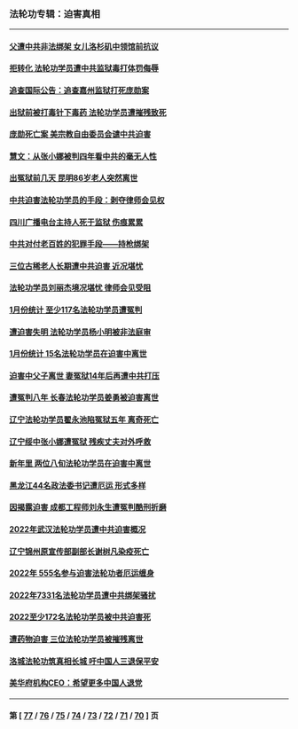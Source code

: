 ### 法轮功专辑：迫害真相
---
#### [父遭中共非法绑架 女儿洛杉矶中领馆前抗议](../../pages/nf4379/n13933807.md?02210430) 
#### [拒转化 法轮功学员遭中共监狱毒打体罚侮辱](../../pages/nf4379/n13928989.md?02210430) 
#### [追查国际公告：追查嘉州监狱打死庞勋案](../../pages/nf4379/n13933461.md?02210430) 
#### [出狱前被打毒针下毒药 法轮功学员遭摧残致死](../../pages/nf4379/n13931976.md?02210430) 
#### [庞勋死亡案 美宗教自由委员会谴中共迫害](../../pages/nf4379/n13932260.md?02210430) 
#### [慧文：从张小娜被判四年看中共的毫无人性](../../pages/nf4379/n13931796.md?02210430) 
#### [出冤狱前几天 昆明86岁老人突然离世](../../pages/nf4379/n13931228.md?02210430) 
#### [中共迫害法轮功学员的手段：剥夺律师会见权](../../pages/nf4379/n13929748.md?02210430) 
#### [四川广播电台主持人死于监狱 伤痕累累](../../pages/nf4379/n13929027.md?02210430) 
#### [中共对付老百姓的犯罪手段——持枪绑架](../../pages/nf4379/n13926448.md?02210430) 
#### [三位古稀老人长期遭中共迫害 近况堪忧](../../pages/nf4379/n13924554.md?02210430) 
#### [法轮功学员刘丽杰境况堪忧 律师会见受阻](../../pages/nf4379/n13924569.md?02210430) 
#### [1月份统计 至少117名法轮功学员遭冤判](../../pages/nf4379/n13924061.md?02210430) 
#### [遭迫害失明 法轮功学员杨小明被非法庭审](../../pages/nf4379/n13920152.md?02210430) 
#### [1月份统计 15名法轮功学员在迫害中离世](../../pages/nf4379/n13922556.md?02210430) 
#### [迫害中父子离世 妻冤狱14年后再遭中共打压](../../pages/nf4379/n13920995.md?02210430) 
#### [遭冤判八年 长春法轮功学员姜勇被迫害离世](../../pages/nf4379/n13919478.md?02210430) 
#### [辽宁法轮功学员翟永池陷冤狱五年 离奇死亡](../../pages/nf4379/n13916049.md?02210430) 
#### [辽宁绥中张小娜遭冤狱 残疾丈夫对外呼救](../../pages/nf4379/n13915683.md?02210430) 
#### [新年里 两位八旬法轮功学员在迫害中离世](../../pages/nf4379/n13915319.md?02210430) 
#### [黑龙江44名政法委书记遭厄运 形式多样](../../pages/nf4379/n13909467.md?02210430) 
#### [因揭露迫害 成都工程师刘永生遭冤判酷刑折磨](../../pages/nf4379/n13907678.md?02210430) 
#### [2022年武汉法轮功学员遭中共迫害概况](../../pages/nf4379/n13906471.md?02210430) 
#### [辽宁锦州原宣传部副部长谢树凡染疫死亡](../../pages/nf4379/n13904044.md?02210430) 
#### [2022年 555名参与迫害法轮功者厄运缠身](../../pages/nf4379/n13903134.md?02210430) 
#### [2022年7331名法轮功学员遭中共绑架骚扰](../../pages/nf4379/n13901725.md?02210430) 
#### [2022至少172名法轮功学员被中共迫害死](../../pages/nf4379/n13900831.md?02210430) 
#### [遭药物迫害 三位法轮功学员被摧残离世](../../pages/nf4379/n13893822.md?02210430) 
#### [洛城法轮功筑真相长城 吁中国人三退保平安](../../pages/nf4379/n13892471.md?02210430) 
#### [美华府机构CEO：希望更多中国人退党](../../pages/nf4379/n13890897.md?02210430) 

---
#### 第 [ [77](./77.md?02210430) / [76](./76.md?02210430) / [75](./75.md?02210430) / [74](./74.md?02210430) / [73](./73.md?02210430) / [72](./72.md?02210430) / [71](./71.md?02210430) / [70](./70.md?02210430) ] 页
